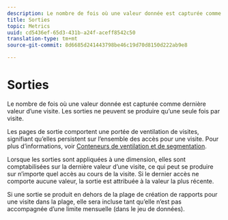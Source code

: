 ```yaml
---
description: Le nombre de fois où une valeur donnée est capturée comme dernière valeur d’une visite. Les sorties ne peuvent se produire qu’une seule fois par visite.
title: Sorties
topic: Metrics
uuid: cd5436ef-65d3-431b-a24f-aceff8542c50
translation-type: tm+mt
source-git-commit: 8d6685d241443798be46c19d70d8150d222ab9e8

---
```



# Sorties

Le nombre de fois où une valeur donnée est capturée comme dernière valeur d’une visite. Les sorties ne peuvent se produire qu’une seule fois par visite.

Les pages de sortie comportent une portée de ventilation de visites, signifiant qu’elles persistent sur l’ensemble des accès pour une visite. Pour plus d’informations, voir [Conteneurs de ventilation et de segmentation](https://docs.adobe.com/content/help/en/analytics/components/segmentation/seg-overview.html).

Lorsque les sorties sont appliquées à une dimension, elles sont comptabilisées sur la dernière valeur d’une visite, ce qui peut se produire sur n’importe quel accès au cours de la visite. Si le dernier accès ne comporte aucune valeur, la sortie est attribuée à la valeur la plus récente.

Si une sortie se produit en dehors de la plage de création de rapports pour une visite dans la plage, elle sera incluse tant qu’elle n’est pas accompagnée d’une limite mensuelle (dans le jeu de données).
